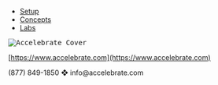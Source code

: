 
- [Setup](Setup.md)
- [Concepts](concepts/00-FrontMatter.md)
- [Labs](./labs/00-FrontMatter.md)

<kbd>![Accelebrate Cover](https://user-images.githubusercontent.com/1474579/65268354-f9366100-dae4-11e9-80c6-69a89d818700.png)</kbd>



[https://www.accelebrate.com](https://www.accelebrate.com)

<p>
(877) 849-1850 &#x2756 info@accelebrate.com
</p>
